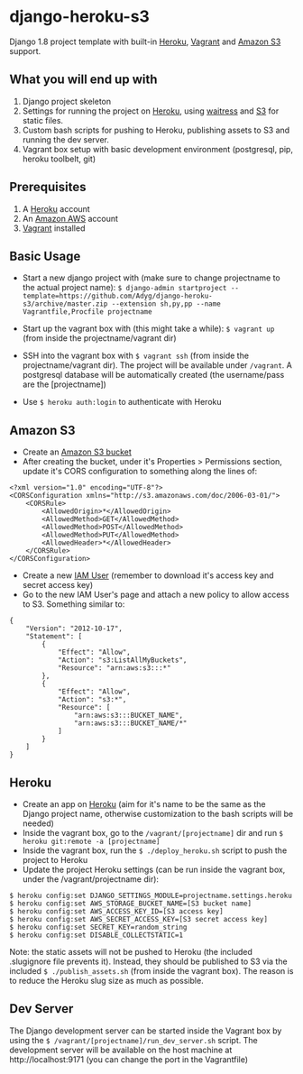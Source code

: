 # django-heroku-s3
Django 1.8 project template with built-in [Heroku](https://heroku.com/), [Vagrant](https://www.vagrantup.com/) and [Amazon S3](http://aws.amazon.com/s3/) support.

What you will end up with
-------------------------

1. Django project skeleton
2. Settings for running the project on [Heroku](https://heroku.com/), using [waitress](http://waitress.readthedocs.org/en/latest/) and [S3](http://aws.amazon.com/s3) for static files.
3. Custom bash scripts for pushing to Heroku, publishing assets to S3 and running the dev server.
4. Vagrant box setup with basic development environment (postgresql, pip, heroku toolbelt, git)

Prerequisites
-------------

1. A [Heroku](https://heroku.com/) account
2. An [Amazon AWS](http://aws.amazon.com) account
3. [Vagrant](http://www.vagrantup.com/downloads) installed


Basic Usage
-----------

- Start a new django project with (make sure to change projectname to the actual project name): `$ django-admin startproject --template=https://github.com/Adyg/django-heroku-s3/archive/master.zip --extension sh,py,pp --name Vagrantfile,Procfile projectname`

- Start up the vagrant box with (this might take a while): `$ vagrant up` (from inside the projectname/vagrant dir)

- SSH into the vagrant box with `$ vagrant ssh` (from inside the projectname/vagrant dir). The project will be available under `/vagrant`. A postgresql database will be automatically created (the username/pass are the [projectname])

- Use `$ heroku auth:login` to authenticate with Heroku

Amazon S3
---------
- Create an [Amazon S3 bucket ](https://console.aws.amazon.com/s3)
- After creating the bucket, under it's Properties > Permissions section, update it's  CORS configuration to something along the lines of:
```
<?xml version="1.0" encoding="UTF-8"?>
<CORSConfiguration xmlns="http://s3.amazonaws.com/doc/2006-03-01/">
    <CORSRule>
        <AllowedOrigin>*</AllowedOrigin>
        <AllowedMethod>GET</AllowedMethod>
        <AllowedMethod>POST</AllowedMethod>
        <AllowedMethod>PUT</AllowedMethod>
        <AllowedHeader>*</AllowedHeader>
    </CORSRule>
</CORSConfiguration>
```
- Create a new [IAM User](https://console.aws.amazon.com/iam/home) (remember to download it's access key and secret access key)
- Go to the new IAM User's page and attach a new policy to allow access to S3. Something similar to:
```
{
    "Version": "2012-10-17",
    "Statement": [
        {
            "Effect": "Allow",
            "Action": "s3:ListAllMyBuckets",
            "Resource": "arn:aws:s3:::*"
        },
        {
            "Effect": "Allow",
            "Action": "s3:*",
            "Resource": [
                "arn:aws:s3:::BUCKET_NAME",
                "arn:aws:s3:::BUCKET_NAME/*"
            ]
        }
    ]
}
```

Heroku
------
- Create an app on [Heroku](https://heroku.com/) (aim for it's name to be the same as the Django project name, otherwise customization to the bash scripts will be needed)
- Inside the vagrant box, go to the `/vagrant/[projectname]` dir and run `$ heroku git:remote -a [projectname]`
- Inside the vagrant box, run the `$ ./deploy_heroku.sh` script to push the project to Heroku
- Update the project Heroku settings (can be run inside the vagrant box, under the /vagrant/projectname dir):
```
$ heroku config:set DJANGO_SETTINGS_MODULE=projectname.settings.heroku
$ heroku config:set AWS_STORAGE_BUCKET_NAME=[S3 bucket name]
$ heroku config:set AWS_ACCESS_KEY_ID=[S3 access key]
$ heroku config:set AWS_SECRET_ACCESS_KEY=[S3 secret access key]
$ heroku config:set SECRET_KEY=random_string
$ heroku config:set DISABLE_COLLECTSTATIC=1
 ```
Note: the static assets will not be pushed to Heroku (the included .slugignore file prevents it). Instead, they should be published to S3 via the included `$ ./publish_assets.sh` (from inside the vagrant box). The reason is to reduce the Heroku slug size as much as possible.

Dev Server
----------
The Django development server can be started inside the Vagrant box by using the `$ /vagrant/[projectname]/run_dev_server.sh` script. The development server will be available on the host machine at http://localhost:9171 (you can change the port in the Vagrantfile)
